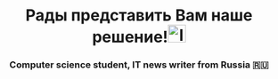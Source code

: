 <h1 align="center">Рады представить Вам наше решение!<img src="" alt="logo" height="32"/></h1>
<h3 align="center">Computer science student, IT news writer from Russia 🇷🇺</h3>
